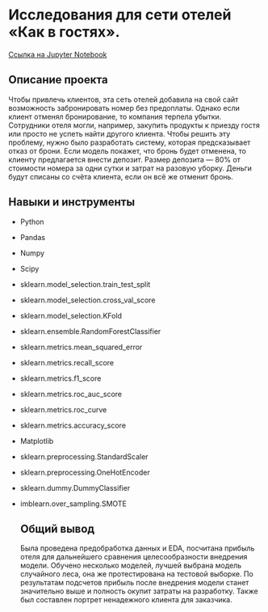 # Исследования для сети отелей «Как в гостях». 
[Ссылка на Jupyter Notebook](https://github.com/iashorokhov/portfolio/blob/master/Booking-loss-algorithm-main/project-1.ipynb)
## Описание проекта
Чтобы привлечь клиентов, эта сеть отелей добавила на свой сайт возможность забронировать номер без предоплаты. Однако если клиент отменял бронирование, то компания терпела убытки. Сотрудники отеля могли, например, закупить продукты к приезду гостя или просто не успеть найти другого клиента. Чтобы решить эту проблему, нужно было разработать систему, которая предсказывает отказ от брони. Если модель покажет, что бронь будет отменена, то клиенту предлагается внести депозит. Размер депозита — 80% от стоимости номера за одни сутки и затрат на разовую уборку. Деньги будут списаны со счёта клиента, если он всё же отменит бронь.

## Навыки и инструменты
- Python
- Pandas
- Numpy
- Scipy
- sklearn.model_selection.train_test_split
- sklearn.model_selection.cross_val_score
- sklearn.model_selection.KFold
- sklearn.ensemble.RandomForestClassifier
- sklearn.metrics.mean_squared_error
- sklearn.metrics.recall_score
- sklearn.metrics.f1_score
- sklearn.metrics.roc_auc_score
- sklearn.metrics.roc_curve
- sklearn.metrics.accuracy_score
- Matplotlib
- sklearn.preprocessing.StandardScaler
- sklearn.preprocessing.OneHotEncoder
- sklearn.dummy.DummyClassifier
- imblearn.over_sampling.SMOTE

  ## Общий вывод
  Была проведена предобработка данных и EDA, посчитана прибыль отеля для дальнейшего сравнения целесообразности внедрения модели. Обучено несколько моделей, лучшей выбрана модель случайного леса, она же протестирована на тестовой выборке. По результатам подсчетов прибыль после внедрения модели станет значительно выше и полность окупит затраты на разработку. Также был составлен портрет ненадежного клиента для заказчика.
